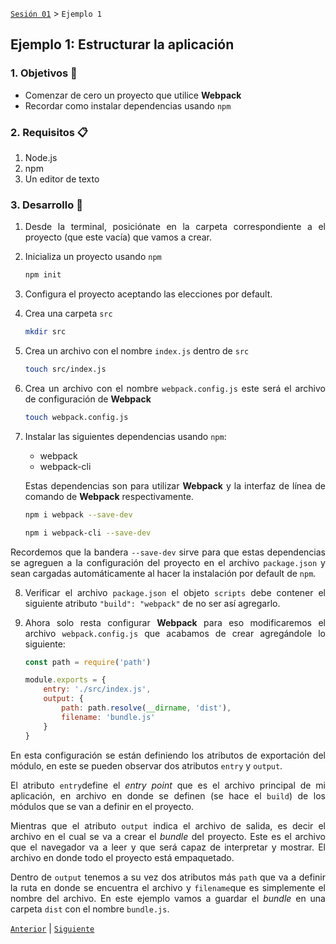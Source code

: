 [`Sesión 01`](../README.md) > `Ejemplo 1`

## Ejemplo 1: Estructurar la aplicación

<div style="text-align: justify;">

### 1. Objetivos :dart:

- Comenzar de cero un proyecto que utilice <b>Webpack</b>
- Recordar como instalar dependencias usando `npm`

### 2. Requisitos :clipboard:

1. Node.js
2. npm
3. Un editor de texto

### 3. Desarrollo :rocket:

1. Desde la terminal, posiciónate en la carpeta correspondiente a el proyecto (que este vacía) que vamos a crear. 
2. Inicializa un proyecto usando `npm`

    ```bash
    npm init 
    ```

3. Configura el proyecto aceptando las elecciones por default.
4. Crea una carpeta `src` 

    ```bash
    mkdir src  
   ```
5. Crea un archivo con el nombre `index.js` dentro de `src`
    ```bash
    touch src/index.js
    ```
6. Crea un archivo con el nombre `webpack.config.js` este será el archivo de configuración de <b>Webpack</b>
    ```bash
    touch webpack.config.js
    ```
7. Instalar las siguientes dependencias usando `npm`: 
	- webpack
	- webpack-cli 

   Estas dependencias son para utilizar <b>Webpack</b> y la interfaz de línea de comando de <b>Webpack</b> respectivamente.
    ```bash
    npm i webpack --save-dev

    npm i webpack-cli --save-dev
    ```
Recordemos que la bandera `--save-dev` sirve para que estas dependencias se agreguen a la configuración del proyecto en el archivo `package.json` y sean cargadas automáticamente al hacer la instalación por default de `npm`.

8. Verificar el archivo `package.json` el objeto `scripts` debe contener el siguiente atributo `"build": "webpack"` de no ser así agregarlo.

9. Ahora solo resta configurar <b>Webpack</b> para eso modificaremos el archivo `webpack.config.js` que acabamos de crear agregándole lo siguiente:

    ```javascript
    const path = require('path')

    module.exports = {
      	entry: './src/index.js',
      	output: {
      		path: path.resolve(__dirname, 'dist'),
      		filename: 'bundle.js'
      	}
    }

    ``` 

En esta configuración se están definiendo los atributos de exportación del módulo, en este se pueden observar dos atributos `entry` y `output`.

El atributo `entry`define el *entry point* que es el archivo principal de mi aplicación, en archivo en donde se definen (se hace el `build`) de los módulos que se van a definir en el proyecto.

Mientras que el atributo `output` indica el archivo de salida, es decir el archivo en el cual se va a crear el *bundle* del proyecto. Este es el archivo que el navegador va a leer y que será capaz de interpretar y mostrar. El archivo en donde todo el proyecto está empaquetado. 

Dentro de `output` tenemos a su vez dos atributos más `path` que va a definir la ruta en donde se encuentra el archivo y `filename`que es simplemente el nombre del archivo. En este ejemplo vamos a guardar el *bundle* en una carpeta `dist` con el nombre `bundle.js`.

[`Anterior`](../README.md#webpack) | [`Siguiente`](../README.md#loaders)

</div>

